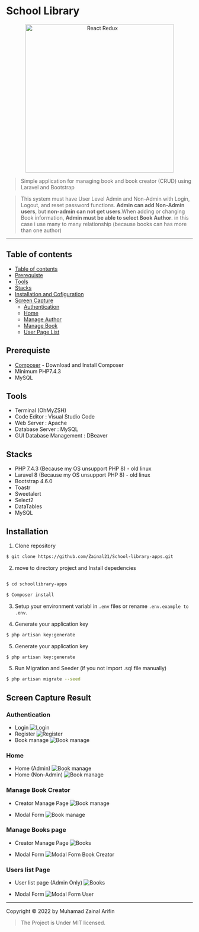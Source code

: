 # School Library

<p align="center">
  <a href="https://reactjs.org/">
    <img title="React Redux" src="https://raw.githubusercontent.com/laravel/art/master/logo-lockup/5%20SVG/2%20CMYK/1%20Full%20Color/laravel-logolockup-cmyk-red.svg" width="400">
  </a>
</p>

> Simple application for managing book and book creator (CRUD) using Laravel and Bootstrap

> This system must have User Level Admin and Non-Admin with Login, Logout, and reset password functions. **Admin can add Non-Admin users**, but **non-admin can not get users**.When adding or changing Book information, **Admin must be able to select Book Author**. in this case i use many to many relationship (because books can has more than one author)

---

## Table of contents

-   [Table of contents](#table-of-contents)
-   [Prerequiste](#prerequiste)
-   [Tools](#tools)
-   [Stacks](#stacks)
-   [Installation and Cofiguration](#installation)
-   [Screen Capture](#capture)
    -   [Authentication](#authentication)
    -   [Home](#home)
    -   [Manage Author](#manage-author)
    -   [Manage Book](#manage-book)
    -   [User Page List](#users-list-page)

## Prerequiste

-   [Composer](https://getcomposer.org/) - Download and Install Composer
-   Minimum PHP7.4.3
-   MySQL

## Tools

-   Terminal (OhMyZSH)
-   Code Editor : Visual Studio Code
-   Web Server : Apache
-   Database Server : MySQL
-   GUI Database Management : DBeaver

## Stacks

-   PHP 7.4.3 (Because my OS unsupport PHP 8) - old linux
-   Laravel 8 (Because my OS unsupport PHP 8) - old linux
-   Bootstrap 4.6.0
-   Toastr
-   Sweetalert
-   Select2
-   DataTables
-   MySQL

## Installation

1. Clone repository

```bash
$ git clone https://github.com/Zainal21/School-library-apps.git
```

2. move to directory project and Install depedencies

```bash

$ cd schoollibrary-apps

$ Composer install
```

3. Setup your environment variabl in `.env` files or rename `.env.example to .env`.

4. Generate your application key

```bash
$ php artisan key:generate
```

5. Generate your application key

```bash
$ php artisan key:generate
```

5. Run Migration and Seeder (if you not import .sql file manually)

```bash
$ php artisan migrate --seed
```

## Screen Capture Result

### Authentication

-   Login
    ![Login](public/screen_capture/login.png)
-   Register
    ![Register](public/screen_capture/register.png)
-   Book manage
    ![Book manage](public/screen_capture/reset_password_ori.png)

### Home

-   Home (Admin)
    ![Book manage](public/screen_capture/home_admin.png)
-   Home (Non-Admin)
    ![Book manage](public/screen_capture/non_admin.png)

### Manage Book Creator

-   Creator Manage Page
    ![Book manage](public/screen_capture/author_page.png)

-   Modal Form
    ![Book manage](public/screen_capture/user_modal.png)

### Manage Books page

-   Creator Manage Page
    ![Books](public/screen_capture/book_page.png)

-   Modal Form
    ![Modal Form Book Creator](public/screen_capture/modal_books.png)

### Users list Page

-   User list page (Admin Only)
    ![Books](public/screen_capture/userpage.png)

-   Modal Form
    ![Modal Form User](public/screen_capture/modal_users.png)

---

Copyright © 2022 by Muhamad Zainal Arifin

> The Project is Under MIT licensed.
